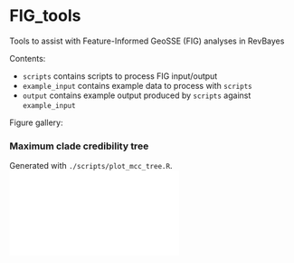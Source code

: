 # FIG_tools
Tools to assist with Feature-Informed GeoSSE (FIG) analyses in RevBayes

Contents:
- `scripts` contains scripts to process FIG input/output
- `example_input` contains example data to process with `scripts`
- `output` contains example output produced by `scripts` against `example_input`

Figure gallery:

### Maximum clade credibility tree

Generated with `./scripts/plot_mcc_tree.R`.
![image](output/out.mcc.pdf)
